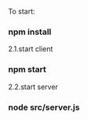 To start: 

### npm install

2.1.start client

### npm start

2.2.start server

### node src/server.js